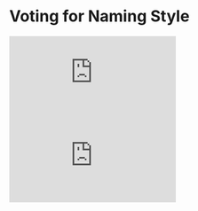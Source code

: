 # Voting for Naming Style

[![](https://poll.now.sh/poll/5GhGM8TTmXebOdu0SUz5Va/seoul.js)](https://poll.now.sh/poll/5GhGM8TTmXebOdu0SUz5Va/seoul.js/vote)
[![](https://poll.now.sh/poll/5GhGM8TTmXebOdu0SUz5Va/Seoul.js)](https://poll.now.sh/poll/5GhGM8TTmXebOdu0SUz5Va/Seoul.js/vote)
